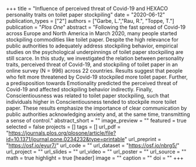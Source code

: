 +++
title = "Influence of perceived threat of Covid-19 and HEXACO personality traits on toilet paper stockpiling"
date = "2020-06-12"
publication_types = ["2"]
authors = ["Garbe, L.","Rau, R.", "Toppe, T."]
publication = "_Plos One_"
abstract = "Following the fast spread of Covid-19 across Europe and North America in March 2020, many people started stockpiling commodities like toilet paper. Despite the high relevance for public authorities to adequately address stockpiling behavior, empirical studies on the psychological underpinnings of toilet paper stockpiling are still scarce. In this study, we investigated the relation between personality traits, perceived threat of Covid-19, and stockpiling of toilet paper in an online survey (N = 996) across 22 countries. Results suggest that people who felt more threatened by Covid-19 stockpiled more toilet paper. Further, a predisposition towards Emotionality predicted the perceived threat of Covid-19 and affected stockpiling behavior indirectly. Finally, Conscientiousness was related to toilet paper stockpiling, such that individuals higher in Conscientiousness tended to stockpile more toilet paper. These results emphasize the importance of clear communication by public authorities acknowledging anxiety and, at the same time, transmitting a sense of control."
abstract_short = ""
image_preview = ""
featured = true
selected = false
projects = []
tags = []
url_pdf = "https://journals.plos.org/plosone/article/file?id=10.1371/journal.pone.0234232&type=printable"
url_preprint = "https://osf.io/eyur7/"
url_code = ""
url_dataset = "https://osf.io/nbrg5/"
url_project = ""
url_slides = ""
url_video = ""
url_poster = ""
url_source = ""
math = true
highlight = true
[header]
image = ""
caption = ""
doi = ""
+++
